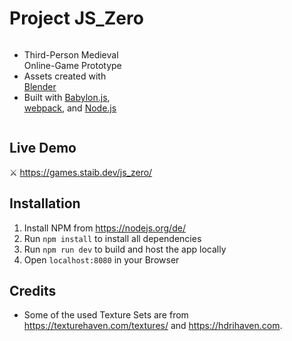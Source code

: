 # Project JS_Zero

<div style="display: flex; align-items: center; width: 40%;">
  <div style="flex: 1; text-align: center;">
    <img src="src/promotion/promo2_circle.PNG" width="20%"/>
  </div>
<div style="display: flex; align-items: center;">
  <ul>
    <li> Third-Person Medieval Online-Game Prototype</li>
    <li> Assets created with <a href="https://www.blender.org/">Blender</a> </li>
    <li> Built with <a href="https://www.babylonjs.com/">Babylon.js</a>, <a href="https://webpack.js.org/">webpack</a>, and <a href="https://nodejs.org/">Node.js</a></li>
    </ul>
  </div>
</div>


## Live Demo

⚔️ https://games.staib.dev/js_zero/

## Installation

1. Install NPM from https://nodejs.org/de/
2. Run `npm install` to install all dependencies
3. Run `npm run dev` to build and host the app locally
4. Open `localhost:8080` in your Browser

## Credits

* Some of the used Texture Sets are from https://texturehaven.com/textures/ and https://hdrihaven.com.
